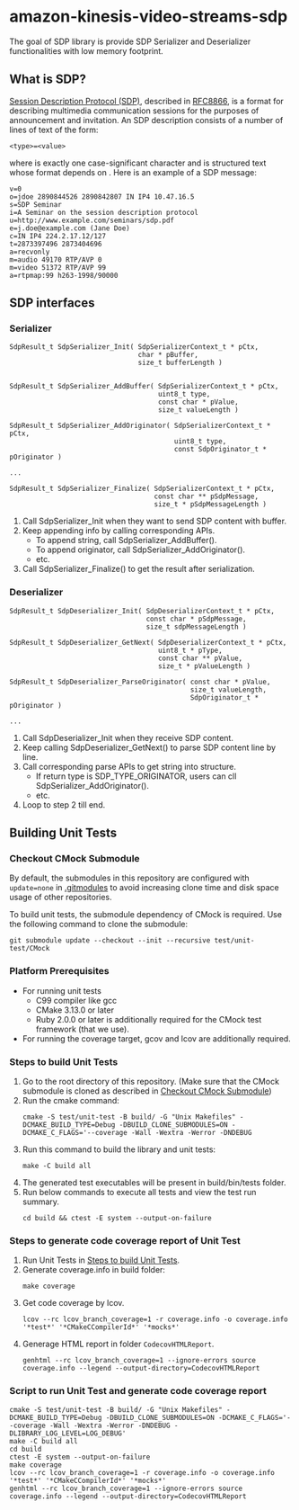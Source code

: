 # amazon-kinesis-video-streams-sdp

The goal of SDP library is provide SDP Serializer and Deserializer functionalities with low memory footprint.

## What is SDP?
[Session Description Protocol (SDP)](https://en.wikipedia.org/wiki/Session_Description_Protocol), described in [RFC8866](https://datatracker.ietf.org/doc/html/rfc8866), is a format for describing multimedia communication sessions for the purposes of announcement and invitation. An SDP description consists of a number of lines of text of the form:

`<type>=<value>`

where <type> is exactly one case-significant character and <value> is structured text whose format depends on <type>. Here is an example of a SDP message:

```
v=0
o=jdoe 2890844526 2890842807 IN IP4 10.47.16.5
s=SDP Seminar
i=A Seminar on the session description protocol
u=http://www.example.com/seminars/sdp.pdf
e=j.doe@example.com (Jane Doe)
c=IN IP4 224.2.17.12/127
t=2873397496 2873404696
a=recvonly
m=audio 49170 RTP/AVP 0
m=video 51372 RTP/AVP 99
a=rtpmap:99 h263-1998/90000
```

## SDP interfaces
### Serializer
```
SdpResult_t SdpSerializer_Init( SdpSerializerContext_t * pCtx,
                                char * pBuffer,
                                size_t bufferLength )


SdpResult_t SdpSerializer_AddBuffer( SdpSerializerContext_t * pCtx,
                                     uint8_t type,
                                     const char * pValue,
                                     size_t valueLength )

SdpResult_t SdpSerializer_AddOriginator( SdpSerializerContext_t * pCtx,
                                         uint8_t type,
                                         const SdpOriginator_t * pOriginator )

...

SdpResult_t SdpSerializer_Finalize( SdpSerializerContext_t * pCtx,
                                    const char ** pSdpMessage,
                                    size_t * pSdpMessageLength )
```
1. Call SdpSerializer_Init when they want to send SDP content with buffer.
1. Keep appending info by calling corresponding APIs.
   - To append string, call SdpSerializer_AddBuffer().
   - To append originator, call SdpSerializer_AddOriginator().
   - etc.
1. Call SdpSerializer_Finalize() to get the result after serialization.

### Deserializer
```
SdpResult_t SdpDeserializer_Init( SdpDeserializerContext_t * pCtx,
                                  const char * pSdpMessage,
                                  size_t sdpMessageLength )

SdpResult_t SdpDeserializer_GetNext( SdpDeserializerContext_t * pCtx,
                                     uint8_t * pType,
                                     const char ** pValue,
                                     size_t * pValueLength )

SdpResult_t SdpDeserializer_ParseOriginator( const char * pValue,
                                             size_t valueLength,
                                             SdpOriginator_t * pOriginator )

...
```
1. Call SdpDeserializer_Init when they receive SDP content.
1. Keep calling SdpDeserializer_GetNext() to parse SDP content line by line.
1. Call corresponding parse APIs to get string into structure.
   - If return type is SDP_TYPE_ORIGINATOR, users can cll SdpSerializer_AddOriginator().
   - etc.
1. Loop to step 2 till end.

## Building Unit Tests

### Checkout CMock Submodule
By default, the submodules in this repository are configured with `update=none` in [.gitmodules](./.gitmodules) to avoid increasing clone time and disk space usage of other repositories.

To build unit tests, the submodule dependency of CMock is required. Use the following command to clone the submodule:
```
git submodule update --checkout --init --recursive test/unit-test/CMock
```

### Platform Prerequisites
- For running unit tests
    - C99 compiler like gcc
    - CMake 3.13.0 or later
    - Ruby 2.0.0 or later is additionally required for the CMock test framework (that we use).
- For running the coverage target, gcov and lcov are additionally required.

### Steps to build Unit Tests
1. Go to the root directory of this repository. (Make sure that the CMock submodule is cloned as described in [Checkout CMock Submodule](#checkout-cmock-submodule))
1. Run the cmake command: 
    ```
    cmake -S test/unit-test -B build/ -G "Unix Makefiles" -DCMAKE_BUILD_TYPE=Debug -DBUILD_CLONE_SUBMODULES=ON -DCMAKE_C_FLAGS='--coverage -Wall -Wextra -Werror -DNDEBUG 
    ```
1. Run this command to build the library and unit tests:
    ```
    make -C build all
    ```
1. The generated test executables will be present in build/bin/tests folder.
1. Run below commands to execute all tests and view the test run summary.
    ```
    cd build && ctest -E system --output-on-failure
    ```

### Steps to generate code coverage report of Unit Test
1. Run Unit Tests in [Steps to build Unit Tests](#steps-to-build-unit-tests).
1. Generate coverage.info in build folder:
    ```
    make coverage
    ```
1. Get code coverage by lcov.
    ```
    lcov --rc lcov_branch_coverage=1 -r coverage.info -o coverage.info '*test*' '*CMakeCCompilerId*' '*mocks*'
    ```
1. Generage HTML report in folder `CodecovHTMLReport`.
    ```
    genhtml --rc lcov_branch_coverage=1 --ignore-errors source coverage.info --legend --output-directory=CodecovHTMLReport
    ```

### Script to run Unit Test and generate code coverage report
```
cmake -S test/unit-test -B build/ -G "Unix Makefiles" -DCMAKE_BUILD_TYPE=Debug -DBUILD_CLONE_SUBMODULES=ON -DCMAKE_C_FLAGS='--coverage -Wall -Wextra -Werror -DNDEBUG -DLIBRARY_LOG_LEVEL=LOG_DEBUG'
make -C build all
cd build
ctest -E system --output-on-failure
make coverage
lcov --rc lcov_branch_coverage=1 -r coverage.info -o coverage.info '*test*' '*CMakeCCompilerId*' '*mocks*'
genhtml --rc lcov_branch_coverage=1 --ignore-errors source coverage.info --legend --output-directory=CodecovHTMLReport
```
